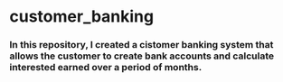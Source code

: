 # customer_banking
### In this repository, I created a cistomer banking system that allows the customer to create bank accounts and calculate interested earned over a period of months.
